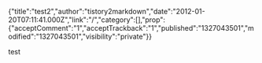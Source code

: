 {"title":"test2","author":"tistory2markdown","date":"2012-01-20T07:11:41.000Z","link":"/","category":[],"prop":{"acceptComment":"1","acceptTrackback":"1","published":"1327043501","modified":"1327043501","visibility":"private"}}

test
